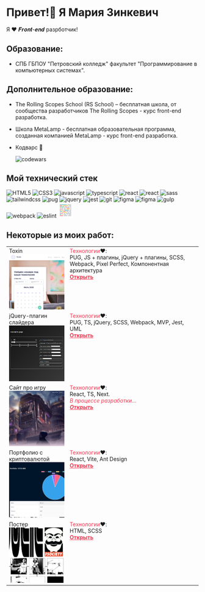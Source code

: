 # Привет!🤘 Я Мария Зинкевич

Я ❤️ 𝑭𝒓𝒐𝒏𝒕-𝒆𝒏𝒅 разрботчик!

## Образование:

- СПБ ГБПОУ "Петровский колледж" факультет "Программирование в компьютерных системах".

## Дополнительное образование:

- The Rolling Scopes School (RS School) – бесплатная школа, от сообщества разработчиков The Rolling Scopes - курс front-end разработка.

- Школа MetaLamp - бесплатная образовательная программа, созданная компанией MetaLamp - курс front-end разработка.

- Кодварс 🍩

  ![codewars](https://www.codewars.com/users/MarieZin/badges/large)

## Мой технический стек

<img src="https://cdn.jsdelivr.net/gh/devicons/devicon@latest/icons/html5/html5-original-wordmark.svg" title="HTML5" width="40"/> <img src="https://cdn.jsdelivr.net/gh/devicons/devicon@latest/icons/css3/css3-original-wordmark.svg" title="CSS3" width="40"/> <img src="https://cdn.jsdelivr.net/gh/devicons/devicon@latest/icons/javascript/javascript-original.svg" title="javascript" width="40"/> <img src="https://cdn.jsdelivr.net/gh/devicons/devicon@latest/icons/typescript/typescript-original.svg" title="typescript" width="40"/> <img src="https://cdn.jsdelivr.net/gh/devicons/devicon@latest/icons/react/react-original-wordmark.svg" title="react" width="40"/> <img src="https://cdn.jsdelivr.net/gh/devicons/devicon@latest/icons/nextjs/nextjs-original-wordmark.svg" title="react" width="40"/> <img src="https://cdn.jsdelivr.net/gh/devicons/devicon@latest/icons/sass/sass-original.svg" title="sass" width="40"/> <img src="https://cdn.jsdelivr.net/gh/devicons/devicon@latest/icons/tailwindcss/tailwindcss-original.svg" title="tailwindcss" width="40"/> <img src="https://cdn.jsdelivr.net/gh/devicons/devicon@latest/icons/pug/pug-original.svg" title="pug" width="40"/> <img src="https://cdn.jsdelivr.net/gh/devicons/devicon@latest/icons/jquery/jquery-original-wordmark.svg" title="jquery" width="40"/> <img src="https://cdn.jsdelivr.net/gh/devicons/devicon@latest/icons/jest/jest-plain.svg" title="jest" width="40"/> <img src="https://cdn.jsdelivr.net/gh/devicons/devicon@latest/icons/git/git-original-wordmark.svg" title="git" width="40"/> <img src="https://cdn.jsdelivr.net/gh/devicons/devicon@latest/icons/figma/figma-original.svg" title="figma" width="40"/> <img src="https://cdn.jsdelivr.net/gh/devicons/devicon@latest/icons/vscode/vscode-original-wordmark.svg" title="figma" width="40"/> <img src="https://cdn.jsdelivr.net/gh/devicons/devicon@latest/icons/gulp/gulp-plain.svg" title="gulp" width="40"/> <img src="https://cdn.jsdelivr.net/gh/devicons/devicon@latest/icons/webpack/webpack-original.svg" title="webpack" width="40"/> <img src="https://cdn.jsdelivr.net/gh/devicons/devicon@latest/icons/eslint/eslint-plain-wordmark.svg" title="eslint" width="40"/> <img src="./images/prettier.svg" title="prettier" width="40"/>

## Некоторые из моих работ:

<table>
    <tr valign="top">
      <td>
          Toxin<br>
          <a href='https://zinmari.github.io/search-for-hotels/index.html'><img src='./images/search-hotel.jpg' width='200'></a>  
      </td>
      <td>
        <span style="color: #f83650;">Технологии</span>❤️:
        <br>PUG, JS + плагины, jQuery + плагины, SCSS, Webpack, Pixel Perfect, Компонентная архитектура
        <br>
        <a href='https://zinmari.github.io/search-for-hotels/index.html' style="color: #f83650; font-weight: 700;">Открыть</a>
      </td>
    </tr>
    <tr valign="top">
      <td>
          jQuery-плагин слайдера<br>
          <a href='https://zinmari.github.io/alexandr/'><img src='./images/alexandr.jpg' width='200'></a>  
      </td>
      <td>
        <span style="color: #f83650;">Технологии</span>❤️:
        <br>PUG, TS, jQuery, SCSS, Webpack, MVP, Jest, UML
        <br>
        <a href='https://zinmari.github.io/alexandr/' style="color: #f83650; font-weight: 700;">Открыть</a>
      </td>
    </tr>
    <tr valign="top">
      <td>
          Сайт про игру<br>
          <a href='https://cosmo-nine-delta.vercel.app/'><img src='./images/game.jpg' width='200'></a>  
      </td>
      <td>
        <span style="color: #f83650;">Технологии</span>❤️:
        <br>React, TS, Next.
        <br><span style="font-style: italic; color: #f83650;">В процессе разработки...<span>
        <br>
        <a href='https://cosmo-nine-delta.vercel.app/' style="color: #f83650; font-weight: 700;">Открыть</a>
      </td>
    </tr>
    <tr valign="top">
      <td>
          Портфолио с криптовалютой<br>
          <a href='https://react-crypto-app-bay-rho.vercel.app/'><img src='./images/crypto-portfolio.jpg' width='200'></a>  
      </td>
      <td>
        <span style="color: #f83650;">Технологии</span>❤️:
        <br>React, Vite, Ant Design
        <br>
        <a href='https://react-crypto-app-bay-rho.vercel.app/' style="color: #f83650; font-weight: 700;">Открыть</a>
      </td>
    </tr>
    <tr valign="top">
      <td>
          Постер<br>
          <a href='https://zinmari.github.io/Mr.RobotPoster/'><img src='./images/poster.jpg' width='200'></a>  
      </td>
      <td>
        <span style="color: #f83650;">Технологии</span>❤️:
        <br>HTML, SCSS
        <br>
        <a href='https://zinmari.github.io/Mr.RobotPoster/' style="color: #f83650; font-weight: 700;">Открыть</a>
      </td>
    </tr>
</table>
